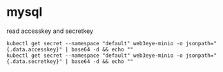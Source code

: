 # mysql

read accesskey and secretkey

```shell
kubectl get secret --namespace "default" web3eye-minio -o jsonpath="{.data.accesskey}" | base64 -d && echo ""
kubectl get secret --namespace "default" web3eye-minio -o jsonpath="{.data.secretkey}" | base64 -d && echo ""
```
